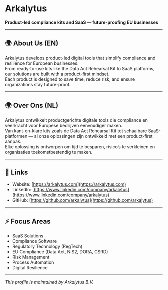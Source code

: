 # Arkalytus

**Product-led compliance kits and SaaS — future-proofing EU businesses**  

---

## 🌍 About Us (EN)
Arkalytus develops product-led digital tools that simplify compliance and resilience for European businesses.  
From ready-to-use kits like the Data Act Rehearsal Kit to SaaS platforms, our solutions are built with a product-first mindset.  
Each product is designed to save time, reduce risk, and ensure organizations stay future-proof.  

---

## 🌍 Over Ons (NL)
Arkalytus ontwikkelt productgerichte digitale tools die compliance en veerkracht voor Europese bedrijven eenvoudiger maken.  
Van kant-en-klare kits zoals de Data Act Rehearsal Kit tot schaalbare SaaS-platformen — al onze oplossingen zijn ontwikkeld met een product-first aanpak.  
Elke oplossing is ontworpen om tijd te besparen, risico’s te verkleinen en organisaties toekomstbestendig te maken.  

---

## 🔗 Links
- Website: [https://arkalytus.com](https://arkalytus.com)
- LinkedIn: [https://www.linkedin.com/company/arkalytus](https://www.linkedin.com/company/arkalytus)
- GitHub: [https://github.com/arkalytus](https://github.com/arkalytus)

---

## ⚡ Focus Areas
- SaaS Solutions
- Compliance Software
- Regulatory Technology (RegTech)
- EU Compliance (Data Act, NIS2, DORA, CSRD)
- Risk Management
- Process Automation
- Digital Resilience

---

_This profile is maintained by Arkalytus B.V._
